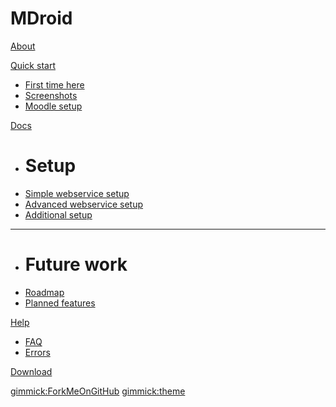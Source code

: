 # MDroid

[About](index.md)

[Quick start]()

  * [First time here](first-time.md)
  * [Screenshots](screenshots.md)
  * [Moodle setup](moodle-setup.md)

[Docs]()

  * # Setup
  * [Simple webservice setup](simple-webservices-setup.md)
  * [Advanced webservice setup](advanced-webservices-setup.md)
  * [Additional setup](additional-setup.md) 

  - - - -
  * # Future work 
  * [Roadmap](todo.md)
  * [Planned features](features.md)

[Help]()

  * [FAQ](faq.md)
  * [Errors](errors.md)

[Download](play.google.com/store/apps/details?id=in.co.praveenkumar)

[gimmick:ForkMeOnGitHub](http://www.github.com/praveendath92/MDroid)
[gimmick:theme](united)
